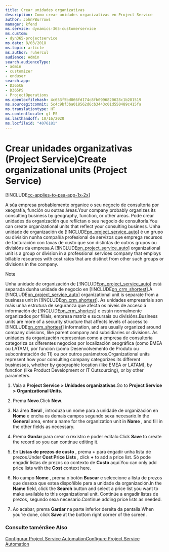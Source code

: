 ```yaml
---
title: Crear unidades organizativas
description: Como crear unidades organizativas en Project Service
author: JohnPBurrows
manager: kfend
ms.service: dynamics-365-customerservice
ms.custom:
- dyn365-projectservice
ms.date: 8/03/2018
ms.topic: article
ms.author: ruhercul
audience: Admin
search.audienceType:
- admin
- customizer
- enduser
search.app:
- D365CE
- D365PS
- ProjectOperations
ms.openlocfilehash: 4c653f5bd066fd174c8fb0996820628c1b281519
ms.sourcegitcommit: 5c4c9bf3ba018562d6cb3443c01d550489c415fa
ms.translationtype: HT
ms.contentlocale: gl-ES
ms.lasthandoff: 10/16/2020
ms.locfileid: "4076181"
---
```

# <a name="create-organizational-units-project-service"></a><span data-ttu-id="e9a7e-103">Crear unidades organizativas (Project Service)</span><span class="sxs-lookup"><span data-stu-id="e9a7e-103">Create organizational units (Project Service)</span></span>

[!INCLUDE[cc-applies-to-psa-app-1x-2x](../includes/cc-applies-to-psa-app-1x-2x.md)]

<span data-ttu-id="e9a7e-104">A súa empresa probablemente organice o seu negocio de consultoría por xeografía, función ou outras áreas.</span><span class="sxs-lookup"><span data-stu-id="e9a7e-104">Your company probably organizes its consulting business by geography, function, or other areas.</span></span> <span data-ttu-id="e9a7e-105">Pode crear unidades da organización que reflictan o seu negocio de consultoría.</span><span class="sxs-lookup"><span data-stu-id="e9a7e-105">You can create organizational units that reflect your consulting business.</span></span> <span data-ttu-id="e9a7e-106">Unha unidade de organización de [!INCLUDE[pn_project_service_auto](../includes/pn-project-service-auto.md)] é un grupo ou división nunha compañía profesional de servizos que emprega recursos de facturación con taxas de custo que son distintas de outros grupos ou divisións da empresa.</span><span class="sxs-lookup"><span data-stu-id="e9a7e-106">A [!INCLUDE[pn_project_service_auto](../includes/pn-project-service-auto.md)] organizational unit is a group or division in a professional services company that employs billable resources with cost rates that are distinct from other such groups or divisions in the company.</span></span>  
  
> [!NOTE]
>  <span data-ttu-id="e9a7e-107">Unha unidade de organización de [!INCLUDE[pn_project_service_auto](../includes/pn-project-service-auto.md)] está separada dunha unidade de negocio en [!INCLUDE[pn_crm_shortest](../includes/pn-crm-shortest.md)].</span><span class="sxs-lookup"><span data-stu-id="e9a7e-107">A [!INCLUDE[pn_project_service_auto](../includes/pn-project-service-auto.md)] organizational unit is separate from a business unit in [!INCLUDE[pn_crm_shortest](../includes/pn-crm-shortest.md)].</span></span> <span data-ttu-id="e9a7e-108">As unidades empresariais son máis unha estrutura de seguranza que afecta os niveis de acceso á información de [!INCLUDE[pn_crm_shortest](../includes/pn-crm-shortest.md)] e están normalmente organizados por filiais, empresa matriz e sucursais ou divisións.</span><span class="sxs-lookup"><span data-stu-id="e9a7e-108">Business units are more of a security structure that affects levels of access to [!INCLUDE[pn_crm_shortest](../includes/pn-crm-shortest.md)] information, and are usually organized around company divisions, like parent company and subsidiaries or divisions.</span></span> <span data-ttu-id="e9a7e-109">As unidades da organización representan como a empresa de consultoría categoriza os diferentes negocios por localización xeográfica (como EMEA ou LATAM), por función (como Desenvolvemento de Produto ou subcontratación de TI) ou por outros parámetros.</span><span class="sxs-lookup"><span data-stu-id="e9a7e-109">Organizational units represent how your consulting company categorizes its different businesses, whether by geographic location (like EMEA or LATAM), by function (like Product Development or IT Outsourcing), or by other parameters.</span></span>  
  
1.  <span data-ttu-id="e9a7e-110">Vaia a **Project Service > Unidades organizativas**.</span><span class="sxs-lookup"><span data-stu-id="e9a7e-110">Go to **Project Service > Organizational Units**.</span></span>  
  
2.  <span data-ttu-id="e9a7e-111">Prema **Novo**.</span><span class="sxs-lookup"><span data-stu-id="e9a7e-111">Click **New**.</span></span>  
  
3.  <span data-ttu-id="e9a7e-112">Na área **Xeral** , introduza un nome para a unidade de organización en **Nome** e encha os demais campos segundo sexa necesario.</span><span class="sxs-lookup"><span data-stu-id="e9a7e-112">In the **General** area, enter a name for the organization unit in **Name** , and fill in the other fields as necessary.</span></span>  
  
4.  <span data-ttu-id="e9a7e-113">Prema **Gardar** para crear o rexistro e poder editalo.</span><span class="sxs-lookup"><span data-stu-id="e9a7e-113">Click **Save** to create the record so you can continue editing it.</span></span>  
  
5.  <span data-ttu-id="e9a7e-114">En **Listas de prezos de custo** , prema **+** para engadir unha lista de prezos.</span><span class="sxs-lookup"><span data-stu-id="e9a7e-114">Under **Cost Price Lists** , click **+** to add a price list.</span></span> <span data-ttu-id="e9a7e-115">Só pode engadir listas de prezos co contexto de **Custo** aquí.</span><span class="sxs-lookup"><span data-stu-id="e9a7e-115">You can only add price lists with the **Cost** context here.</span></span>  
  
6.  <span data-ttu-id="e9a7e-116">No campo **Nome** , prema o botón **Buscar** e seleccione a lista de prezos que desexa que estea dispoñible para a unidade da organización.</span><span class="sxs-lookup"><span data-stu-id="e9a7e-116">In the **Name** field, click the **Search** button and select a price list you want to make available to this organizational unit.</span></span> <span data-ttu-id="e9a7e-117">Continúe a engadir listas de prezos, segundo sexa necesario.</span><span class="sxs-lookup"><span data-stu-id="e9a7e-117">Continue adding price lists as needed.</span></span>  
  
7.  <span data-ttu-id="e9a7e-118">Ao acabar, prema **Gardar** na parte inferior dereita da pantalla.</span><span class="sxs-lookup"><span data-stu-id="e9a7e-118">When you’re done, click **Save** at the bottom right corner of the screen.</span></span>  
  
### <a name="see-also"></a><span data-ttu-id="e9a7e-119">Consulte tamén</span><span class="sxs-lookup"><span data-stu-id="e9a7e-119">See Also</span></span>  
 [<span data-ttu-id="e9a7e-120">Configurar Project Service Automation</span><span class="sxs-lookup"><span data-stu-id="e9a7e-120">Configure Project Service Automation</span></span>](../psa/configure.md)
